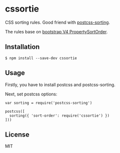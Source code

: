 # cssortie

CSS sorting rules. Good friend with [postcss-sorting](https://github.com/hudochenkov/postcss-sorting).

The rules base on [bootstrap V4 PropertySortOrder](https://github.com/twbs/bootstrap/blob/v4-dev/scss/.scss-lint.yml).

## Installation

`$ npm install --save-dev cssortie`

## Usage
Firstly, you have to install postcss and postcss-sorting.

Next, set postcss options:

```
var sorting = require('postcss-sorting')

postcss([
  sorting({ 'sort-order': require('cssortie') })
]))
```

## License

MIT